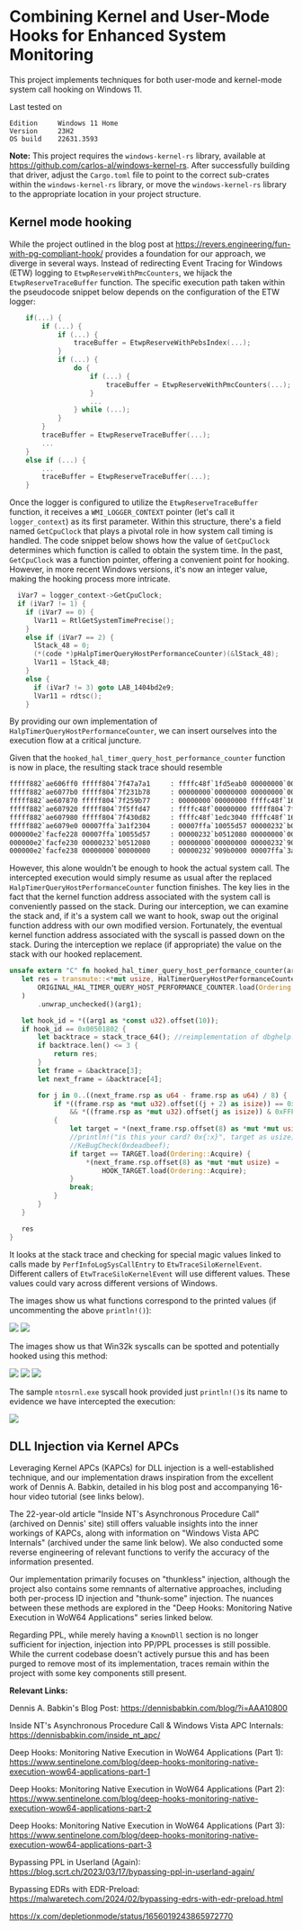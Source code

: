 # Combining Kernel and User-Mode Hooks for Enhanced System Monitoring

This project implements techniques for both user-mode and kernel-mode system call hooking on Windows 11. 

Last tested on

```
Edition	    Windows 11 Home
Version	    23H2
OS build    22631.3593
```

**Note:** This project requires the `windows-kernel-rs` library, available
at https://github.com/carlos-al/windows-kernel-rs. After successfully building that driver, adjust the `Cargo.toml` file
to point to the correct sub-crates within the `windows-kernel-rs` library, or move the `windows-kernel-rs` library to
the appropriate location in your project structure.

## Kernel mode hooking

While the project outlined in the blog post at https://revers.engineering/fun-with-pg-compliant-hook/ provides a
foundation for our approach, we diverge in several ways. Instead of redirecting Event Tracing for Windows (ETW) logging
to `EtwpReserveWithPmcCounters`, we hijack the `EtwpReserveTraceBuffer` function.
The specific execution path taken within the pseudocode snippet below depends on the configuration of the ETW logger:

```c
    if(...) {
        if (...) {
            if (...) {
                traceBuffer = EtwpReserveWithPebsIndex(...);
            }
            if (...) {
                do {
                    if (...) {
                        traceBuffer = EtwpReserveWithPmcCounters(...);
                    }
                    ...
                } while (...);
            }
        }
        traceBuffer = EtwpReserveTraceBuffer(...);
        ...
    }
    else if (...) {
        ...
        traceBuffer = EtwpReserveTraceBuffer(...);
    }
```

Once the logger is configured to utilize the `EtwpReserveTraceBuffer` function, it receives a `WMI_LOGGER_CONTEXT`
pointer  (let's call it `logger_context`) as its first parameter. Within this structure, there's a field
named `GetCpuClock` that plays a pivotal role in how system call timing is handled. The code snippet below shows how the
value of `GetCpuClock` determines which function is called to obtain the system time. In the past, `GetCpuClock` was a
function pointer, offering a convenient point for hooking. However, in more recent Windows versions, it's now an integer
value, making the hooking process more intricate.

```c
  iVar7 = logger_context->GetCpuClock;
  if (iVar7 != 1) {
    if (iVar7 == 0) {
      lVar11 = RtlGetSystemTimePrecise();
    }
    else if (iVar7 == 2) {
      lStack_48 = 0;
      (*(code *)pHalpTimerQueryHostPerformanceCounter)(&lStack_48);
      lVar11 = lStack_48;
    }
    else {
      if (iVar7 != 3) goto LAB_1404bd2e9;
      lVar11 = rdtsc();
    }
```

By providing our own implementation of `HalpTimerQueryHostPerformanceCounter`, we can insert ourselves into the execution
flow at a critical juncture.

Given that the `hooked_hal_timer_query_host_performance_counter` function is now in place, the resulting stack trace
should resemble

```bat
fffff882`ae606ff0 fffff804`7f47a7a1     : ffffc48f`1fd5eab0 00000000`00000018 fffff882`ae607918 00000000`00000002 : driver!hooked_hal_timer_query_host_performance_counter
fffff882`ae6077b0 fffff804`7f231b78     : 00000000`00000000 00000000`00000001 00000000`00000004 fffff882`ae6078a8 : nt!EtwpReserveTraceBuffer+0x248b91
fffff882`ae607870 fffff804`7f259b77     : 00000000`00000000 ffffc48f`1685c000 00000000`00501802 fffff882`00000001 : nt!EtwpLogKernelEvent+0x3c8
fffff882`ae607920 fffff804`7f5ffd47     : ffffc48f`00000000 fffff804`7f72fc20 fffff882`ae607b20 ffffc48f`00501802 : nt!EtwTraceSiloKernelEvent+0xc7
fffff882`ae607980 fffff804`7f430d82     : ffffc48f`1edc3040 ffffc48f`1685c000 00000000`00000f34 00007ffa`00501802 : nt!PerfInfoLogSysCallEntry+0x67
fffff882`ae6079e0 00007ffa`3a1f2304     : 00007ffa`10055d57 00000232`b0512080 00000000`00000000 00000232`909b0000 : nt!KiSystemServiceExitPico+0x446
000000e2`facfe228 00007ffa`10055d57     : 00000232`b0512080 00000000`00000000 00000232`909b0000 00007ffa`3a28ccb0 : ntdll!NtQueryEaFile+0x14
000000e2`facfe230 00000232`b0512080     : 00000000`00000000 00000232`909b0000 00007ffa`3a28ccb0 00000000`00000000 : mpengine+0x145d57
000000e2`facfe238 00000000`00000000     : 00000232`909b0000 00007ffa`3a28ccb0 00000000`00000000 00000000`00000000 : 0x00000232`b0512080
```

However, this alone wouldn't be enough to hook the actual system call. The intercepted execution would simply resume as
usual after the replaced `HalpTimerQueryHostPerformanceCounter` function finishes. The key lies in the fact that the
kernel function address associated with the system call is conveniently passed on the stack. During our interception, we
can examine the stack and, if it's a system call we want to hook, swap out the original function address with our own
modified version.
Fortunately, the eventual kernel function address associated with the syscall is passed down on the stack. During the
interception we replace (if appropriate) the value on the stack with our hooked replacement.

 ```rust
unsafe extern "C" fn hooked_hal_timer_query_host_performance_counter(arg1: *mut ULONGLONG) -> LONG {
    let res = transmute::<*mut usize, HalTimerQueryHostPerformanceCounter>(
        ORIGINAL_HAL_TIMER_QUERY_HOST_PERFORMANCE_COUNTER.load(Ordering::Acquire),
    )
        .unwrap_unchecked()(arg1);

    let hook_id = *((arg1 as *const u32).offset(10));
    if hook_id == 0x00501802 {
        let backtrace = stack_trace_64(); //reimplementation of dbghelp!StackTrace64
        if backtrace.len() <= 3 {
            return res;
        }
        let frame = &backtrace[3];
        let next_frame = &backtrace[4];

        for j in 0..((next_frame.rsp as u64 - frame.rsp as u64) / 8) {
            if *((frame.rsp as *mut u32).offset((j + 2) as isize)) == 0x00501802
                && *((frame.rsp as *mut u32).offset(j as isize)) & 0xFFFF == 0xf33
            {
                let target = *(next_frame.rsp.offset(8) as *mut *mut usize);
                //println!("is this your card? 0x{:x}", target as usize);
                //KeBugCheck(0xdeadbeef);
                if target == TARGET.load(Ordering::Acquire) {
                    *(next_frame.rsp.offset(8) as *mut *mut usize) =
                        HOOK_TARGET.load(Ordering::Acquire);
                }
                break;
            }
        }
    }

    res
}
```

It looks at the stack trace and checking for special magic values linked to calls made by `PerfInfoLogSysCallEntry`
to `EtwTraceSiloKernelEvent`. Different callers of `EtwTraceSiloKernelEvent` will use different values. These values
could vary across different versions of Windows.

The images show us what functions correspond to the printed values (if uncommenting the above `println!()`):

![](img/nt2.png)
![](img/nt1.png)

The images show us that Win32k syscalls can be spotted and potentially hooked using this method:

![](img/win32k.png)
![](img/win32k2.png)
![](img/win32k3.png)

The sample `ntosrnl.exe` syscall hook provided just `println!()`s its name to evidence we have intercepted the
execution:

![](img/hooked.png)

## DLL Injection via Kernel APCs

Leveraging Kernel APCs (KAPCs) for DLL injection is a well-established technique, and our implementation draws
inspiration from the excellent work of Dennis A. Babkin, detailed in his blog post and accompanying 16-hour video
tutorial (see links below).

The 22-year-old article "Inside NT's Asynchronous Procedure Call" (archived on Dennis' site) still offers valuable
insights into the inner workings of KAPCs, along with information on "Windows Vista APC Internals" (archived under the
same link below). We also conducted some reverse engineering of relevant functions to verify the accuracy of the
information presented.

Our implementation primarily focuses on "thunkless" injection, although the project also contains some remnants of
alternative approaches, including both per-process ID injection and "thunk-some" injection. The nuances between these
methods are explored in the "Deep Hooks: Monitoring Native Execution in WoW64 Applications" series linked below.

Regarding PPL, while merely having a `KnownDll` section is no longer sufficient for injection, injection into PP/PPL
processes is still possible. While the current codebase doesn't actively pursue this and has been purged to remove most
of its implementation, traces remain within the project with some key components still present.

**Relevant Links:**

Dennis A. Babkin's Blog Post: https://dennisbabkin.com/blog/?i=AAA10800

Inside NT's Asynchronous Procedure Call & Windows Vista APC Internals: https://dennisbabkin.com/inside_nt_apc/

Deep Hooks: Monitoring Native Execution in WoW64 Applications (Part
1): https://www.sentinelone.com/blog/deep-hooks-monitoring-native-execution-wow64-applications-part-1

Deep Hooks: Monitoring Native Execution in WoW64 Applications (Part
2): https://www.sentinelone.com/blog/deep-hooks-monitoring-native-execution-wow64-applications-part-2

Deep Hooks: Monitoring Native Execution in WoW64 Applications (Part
3): https://www.sentinelone.com/blog/deep-hooks-monitoring-native-execution-wow64-applications-part-3

Bypassing PPL in Userland (Again): https://blog.scrt.ch/2023/03/17/bypassing-ppl-in-userland-again/

Bypassing EDRs with EDR-Preload: https://malwaretech.com/2024/02/bypassing-edrs-with-edr-preload.html

https://x.com/depletionmode/status/1656019243865972770